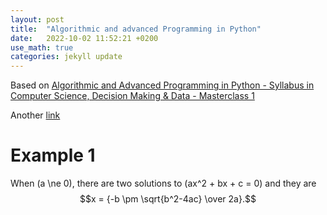 ```yaml
---
layout: post
title:  "Algorithmic and advanced Programming in Python"
date:   2022-10-02 11:52:21 +0200
use_math: true
categories: jekyll update
---
```

Based on [Algorithmic and Advanced Programming in Python - Syllabus in Computer Science, Decision Making & Data - Masterclass 1][1]

Another [link](https://papers.ssrn.com/sol3/Data_Integrity_Notice.cfm?abid=3953589)


# Example 1 
When \(a \ne 0\), there are two solutions to \(ax^2 + bx + c = 0\) and they are
$$x = {-b \pm \sqrt{b^2-4ac} \over 2a}.$$


[1]: https://papers.ssrn.com/sol3/Data_Integrity_Notice.cfm?abid=3953589